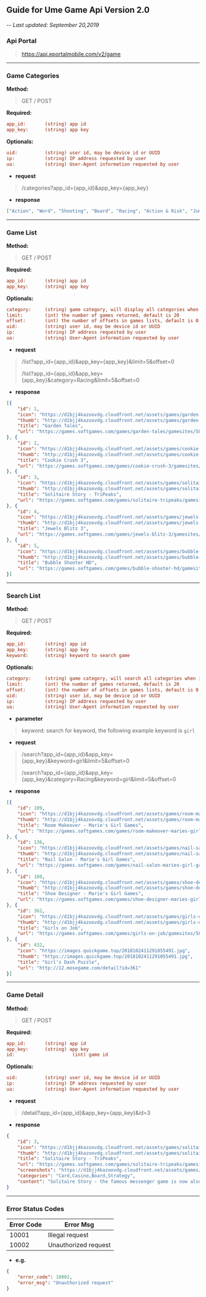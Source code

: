 ## Guide for Ume Game Api Version 2.0
*-- Last updated: September 20,2019*

### Api Portal 

> https://api.eportalmobile.com/v2/game

-------
### Game Categories

**Method:**

> GET / POST

 **Required:**

```ini
app_id:       (string) app id
app_key:      (string) app key
```

**Optionals:** 

```ini
uid:          (string) user id, may be device id or UUID
ip:           (string) IP address requested by user
ua:           (string) User-Agent information requested by user
```

- **request**

> /categories?app_id={app_id}&app_key={app_key}

- **response**
```json
["Action", "Word", "Shooting", "Board", "Racing", "Action & Risk", "Jump&Run", "Sports", "Hidden Object", "Puzzle & Logic", "Adventure", "Sports & Racing", "Dice", "Educational", "Pairs", "Trivia", "Kids", "Girls", "Arcade", "Match 3", "Card", "Beauty & Girl", "Puzzle", "Simulation", "Casino", "Music", "Family", "Strategy", "Role Playing"]
```
------

### Game List

**Method:**

> GET / POST

 **Required:**

```ini
app_id:       (string) app id
app_key:      (string) app key
```

**Optionals:** 

```ini
category:     (string) game category, will display all categories when it is empty
limit:	      (int) the number of games returned, default is 20
offset:	      (int) the number of offsets in games lists, default is 0
uid:          (string) user id, may be device id or UUID
ip:           (string) IP address requested by user
ua:           (string) User-Agent information requested by user
```

- **request**

> /list?app_id={app_id}&app_key={app_key}&limit=5&offset=0
>
> /list?app_id={app_id}&app_key={app_key}&category=Racing&limit=5&offset=0

- **response**

```json
[{
	"id": 1,
	"icon": "https://d1bjj4kazoovdg.cloudfront.net/assets/games/garden-tales/big_icon.jpg?p=umebrowser",
	"thumb": "http://d1bjj4kazoovdg.cloudfront.net/assets/games/garden-tales/teaser@2x.jpg?p=umebrowser",
	"title": "Garden Tales",
	"url": "https://games.softgames.com/games/garden-tales/gamesites/5896/"
}, {
	"id": 2,
	"icon": "https://d1bjj4kazoovdg.cloudfront.net/assets/games/cookie-crush-3/big_icon.jpg?p=umebrowser",
	"thumb": "http://d1bjj4kazoovdg.cloudfront.net/assets/games/cookie-crush-3/teaser@2x.jpg?p=umebrowser",
	"title": "Cookie Crush 3",
	"url": "https://games.softgames.com/games/cookie-crush-3/gamesites/5896/"
}, {
	"id": 3,
	"icon": "https://d1bjj4kazoovdg.cloudfront.net/assets/games/solitaire-tripeaks/big_icon.jpg?p=umebrowser",
	"thumb": "http://d1bjj4kazoovdg.cloudfront.net/assets/games/solitaire-tripeaks/teaser@2x.jpg?p=umebrowser",
	"title": "Solitaire Story - TriPeaks",
	"url": "https://games.softgames.com/games/solitaire-tripeaks/gamesites/5896/"
}, {
	"id": 4,
	"icon": "https://d1bjj4kazoovdg.cloudfront.net/assets/games/jewels-blitz-3/big_icon.jpg?p=umebrowser",
	"thumb": "http://d1bjj4kazoovdg.cloudfront.net/assets/games/jewels-blitz-3/teaser@2x.jpg?p=umebrowser",
	"title": "Jewels Blitz 3",
	"url": "https://games.softgames.com/games/jewels-blitz-3/gamesites/5896/"
}, {
	"id": 5,
	"icon": "https://d1bjj4kazoovdg.cloudfront.net/assets/games/bubble-shooter-hd/big_icon.jpg?p=umebrowser",
	"thumb": "http://d1bjj4kazoovdg.cloudfront.net/assets/games/bubble-shooter-hd/teaser@2x.jpg?p=umebrowser",
	"title": "Bubble Shooter HD",
	"url": "https://games.softgames.com/games/bubble-shooter-hd/gamesites/5896/"
}]
```

------
### Search List

**Method:**

> GET / POST

 **Required:**

```ini
app_id:       (string) app id
app_key:      (string) app key
keyword:      (string) keyword to search game
```

**Optionals:** 

```ini
category:     (string) game category, will search all categories when it is empty
limit:	      (int) the number of games returned, default is 20
offset:	      (int) the number of offsets in games lists, default is 0
uid:          (string) user id, may be device id or UUID
ip:           (string) IP address requested by user
ua:           (string) User-Agent information requested by user
```

- **parameter**

> keyword:  search for keyword, the following example keyword is `girl`

- **request**

> /search?app_id={app_id}&app_key={app_key}&keyword=girl&limit=5&offset=0
>
> /search?app_id={app_id}&app_key={app_key}&category=Racing&keyword=girl&limit=5&offset=0

- **response**

```json
[{
	"id": 109,
	"icon": "https://d1bjj4kazoovdg.cloudfront.net/assets/games/room-makeover-maries-girl-games/big_icon.jpg?p=umebrowser",
	"thumb": "http://d1bjj4kazoovdg.cloudfront.net/assets/games/room-makeover-maries-girl-games/teaser@2x.jpg?p=umebrowser",
	"title": "Room Makeover - Marie's Girl Games",
	"url": "https://games.softgames.com/games/room-makeover-maries-girl-games/gamesites/5896/"
}, {
	"id": 136,
	"icon": "https://d1bjj4kazoovdg.cloudfront.net/assets/games/nail-salon-maries-girl-games/big_icon.jpg?p=umebrowser",
	"thumb": "http://d1bjj4kazoovdg.cloudfront.net/assets/games/nail-salon-maries-girl-games/teaser@2x.jpg?p=umebrowser",
	"title": "Nail Salon - Marie's Girl Games",
	"url": "https://games.softgames.com/games/nail-salon-maries-girl-games/gamesites/5896/"
}, {
	"id": 180,
	"icon": "https://d1bjj4kazoovdg.cloudfront.net/assets/games/shoe-designer-maries-girl-games/big_icon.jpg?p=umebrowser",
	"thumb": "http://d1bjj4kazoovdg.cloudfront.net/assets/games/shoe-designer-maries-girl-games/teaser@2x.jpg?p=umebrowser",
	"title": "Shoe Designer - Marie's Girl Games",
	"url": "https://games.softgames.com/games/shoe-designer-maries-girl-games/gamesites/5896/"
}, {
	"id": 362,
	"icon": "https://d1bjj4kazoovdg.cloudfront.net/assets/games/girls-on-job/big_icon.jpg?p=umebrowser",
	"thumb": "http://d1bjj4kazoovdg.cloudfront.net/assets/games/girls-on-job/teaser@2x.jpg?p=umebrowser",
	"title": "Girls on Job",
	"url": "https://games.softgames.com/games/girls-on-job/gamesites/5896/"
}, {
	"id": 432,
	"icon": "https://images.quickgame.top/2018102411291055491.jpg",
	"thumb": "https://images.quickgame.top/2018102411291055491.jpg",
	"title": "Girl's Dash Puzzle",
	"url": "http://12.mosegame.com/detail?id=361"
}]
```

------
### Game Detail

**Method:**

> GET / POST

 **Required:**

```ini
app_id:       (string) app id
app_key:      (string) app key
id:						(int) game id
```

**Optionals:** 

```ini
uid:          (string) user id, may be device id or UUID
ip:           (string) IP address requested by user
ua:           (string) User-Agent information requested by user
```

- **request**

> /detail?app_id={app_id}&app_key={app_key}&id=3

- **response**

```json
{
	"id": 3,
	"icon": "https://d1bjj4kazoovdg.cloudfront.net/assets/games/solitaire-tripeaks/big_icon.jpg?p=umebrowser",
	"thumb": "http://d1bjj4kazoovdg.cloudfront.net/assets/games/solitaire-tripeaks/teaser@2x.jpg?p=umebrowser",
	"title": "Solitaire Story - TriPeaks",
	"url": "https://games.softgames.com/games/solitaire-tripeaks/gamesites/5896/",
	"screenshots": "https://d1bjj4kazoovdg.cloudfront.net/assets/games/solitaire-tripeaks/gal_01.jpg?p=umebrowser,https://d1bjj4kazoovdg.cloudfront.net/assets/games/solitaire-tripeaks/gal_02.jpg?p=umebrowser,https://d1bjj4kazoovdg.cloudfront.net/assets/games/solitaire-tripeaks/gal_03.jpg?p=umebrowser",
	"categories": "Card,Casino,Board,Strategy",
	"content": "Solitaire Story - the famous messenger game is now also available here! Play your favorite card game and explore distant countries, fantastic landscapes, and famous landmarks. You have to draw cards one at a time from your stockpile. Select the cards that are one higher or one lower in value to your drawn card to remove it from the playing field. To complete a level you need to remove all the cards from the playing field without running out of cards from your stockpile. Complete the daily missions and events to unlock new deck designs and prizes that help you solve those tricky levels. Play Solitaire Story now for free and join the thousands of Friends of Solitaire!"
}
```

------
### Error Status Codes

| **Error Code** | **Error Msg**        |
| -------------- | -------------------- |
| 10001          | Illegal request      |
| 10002          | Unauthorized request |

- **e.g.**

```json
{
	"error_code": 10002,
	"error_msg": "Unauthorized request"
}
```

